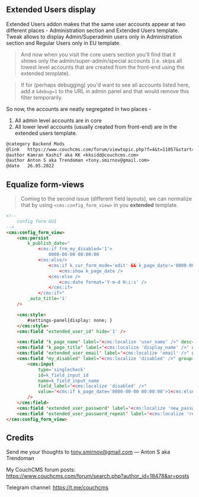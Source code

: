 ## Extended Users display

Extended Users addon makes that the same user accounts appear at two different places - Administration section and Extended Users template. Tweak allows to display Admin/Superadmin users only in Administration section and Regular Users only in EU template.

> And now when you visit the core users section you'll find that it shows only the admin/super-admin/special accounts (i.e. skips all lowest level accounts that are created from the front-end using the extended template).

> If for (perhaps debugging) you'd want to see all accounts listed here, add a `&debug=1` to the URL in admin panel and that would remove this filter temporarily.

So now, the accounts are neatly segregated in two places -
1. All admin level accounts are in core
2. All lower level accounts (usually created from front-end) are in the extended users template.


```txt
@category Backend Mods
@link   https://www.couchcms.com/forum/viewtopic.php?f=4&t=11057&start=10#p28616
@author Kamran Kashif aka KK <kksidd@couchcms.com>
@author Anton S aka Trendoman <tony.smirnov@gmail.com>
@date   26.05.2022
```

## Equalize form-views

> Coming to the second issue (different field layouts), we can normalize that by using `<cms:config_form_view>` in you **extended** template.

```html
<!--
    config form GUI
-->
<cms:config_form_view>
    <cms:persist
        k_publish_date="
            <cms:if frm_my_disabled='1'>
                0000-00-00 00:00:00
            <cms:else/>
                <cms:if k_cur_form_mode='edit' && k_page_date!='0000-00-00 00:00:00'>
                    <cms:show k_page_date />
                <cms:else />
                    <cms:date format='Y-m-d H:i:s' />
                </cms:if>
            </cms:if>"
        _auto_title='1'
    />

    <cms:style>
        #settings-panel{display: none; }
    </cms:style>
    <cms:field 'extended_user_id' hide='1' />

    <cms:field 'k_page_name' label="<cms:localize 'user_name' />" desc="<cms:localize 'user_name_restrictions' />" order='-7' />
    <cms:field 'k_page_title' label="<cms:localize 'display_name' />" order='-6' />
    <cms:field 'extended_user_email' label="<cms:localize 'email' />" group='_system_fields_' order='-5' />
    <cms:field 'my_disabled' label="<cms:localize 'disabled' />" group='_system_fields_' order='-4'>
        <cms:input
            type='singlecheck'
            id=k_field_input_id
            name=k_field_input_name
            field_label="<cms:localize 'disabled' />"
            value="<cms:if k_page_date='0000-00-00 00:00:00'>1<cms:else />0</cms:if>"
        />
    </cms:field>
    <cms:field 'extended_user_password' label="<cms:localize 'new_password' />" desc="<cms:localize 'new_password_msg' />" group='_system_fields_' order='-3' />
    <cms:field 'extended_user_password_repeat' label="<cms:localize 'repeat_password' />" desc="<cms:localize 'repeat_password_msg' />" group='_system_fields_' order='-2' />
</cms:config_form_view>
```




## Credits

Send me your thoughts to <tony.smirnov@gmail.com> &mdash; Anton S aka Trendoman

My CouchCMS forum posts: https://www.couchcms.com/forum/search.php?author_id=18478&sr=posts

Telegram channel: https://t.me/couchcms
